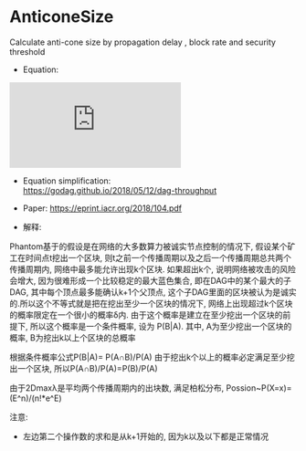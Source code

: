 # AnticoneSize
Calculate anti-cone size by  propagation delay , block rate and security threshold

- Equation:

![Equation](https://latex.codecogs.com/svg.latex?k%28D_%7Bmax%7D%2C%5Cdelta%20%29%20%3A%3D%20min%20%5Cleft%20%5C%7B%20%5Chat%7Bk%7D%5Cin%20N%3A%5Cleft%20%28%20%5Csum%20_%7Bj%3D%5Chat%7Bk%7D&plus;1%7D%5E%7B%5Cinfty%20%7D%7Be%5E%7B-2%20%5Ccdot%20D_%7Bmax%7D%20%5Ccdot%20%5Clambda%20%7D%20%5Ccdot%20%5Cfrac%7B%5Cleft%20%28%20-2%20%5Ccdot%20D_%7Bmax%7D%20%5Ccdot%20%5Clambda%5Cright%20%29%5E%7Bj%7D%7D%7Bj%21%7D%7D%20%5Cright%20%29%3C%20%5Cdelta%20%5Cright%20%5C%7D)


- Equation simplification:  
https://godag.github.io/2018/05/12/dag-throughput

- Paper: 
https://eprint.iacr.org/2018/104.pdf

- 解释:

Phantom基于的假设是在网络的大多数算力被诚实节点控制的情况下, 假设某个矿工在时间点t挖出一个区块, 则t之前一个传播周期以及之后一个传播周期总共两个传播周期内, 网络中最多能允许出现k个区块. 如果超出k个, 说明网络被攻击的风险会增大, 因为很难形成一个比较稳定的最大蓝色集合, 即在DAG中的某个最大的子DAG, 其中每个顶点最多能确认k+1个父顶点, 这个子DAG里面的区块被认为是诚实的.所以这个不等式就是把在挖出至少一个区块的情况下, 网络上出现超过k个区块的概率限定在一个很小的概率δ内.
由于这个概率是建立在至少挖出一个区块的前提下, 所以这个概率是一个条件概率, 设为 P(B|A).
其中, A为至少挖出一个区块的概率, B为挖出k以上个区块的总概率

根据条件概率公式P(B|A)= P(A∩B)/P(A)
由于挖出k个以上的概率必定满足至少挖出一个区块, 所以P(A∩B)/P(A)=P(B)/P(A)

由于2Dmaxλ是平均两个传播周期内的出块数, 满足柏松分布, Possion~P(X=x)=(E^n)/(n!\*e^E)

注意: 
- 左边第二个操作数的求和是从k+1开始的, 因为k以及以下都是正常情况
